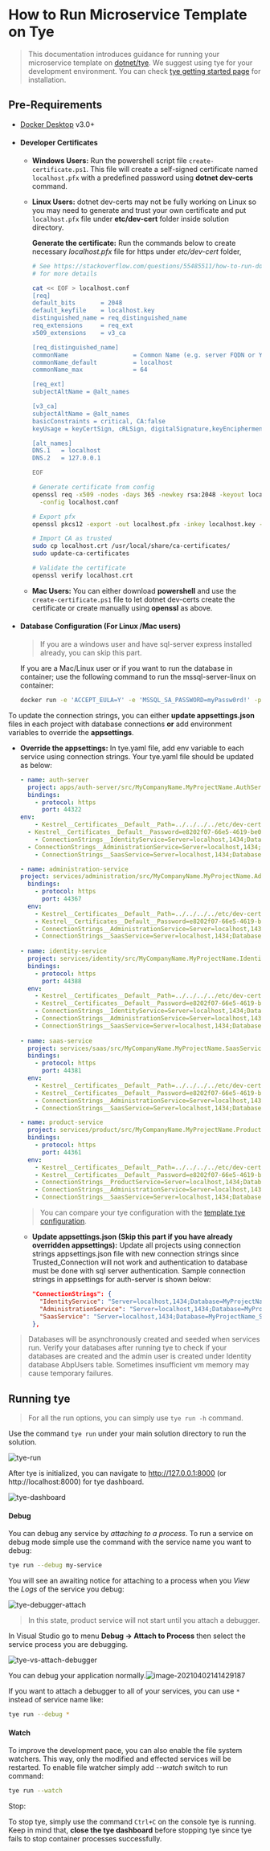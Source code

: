 # How to Run Microservice Template on Tye

> This documentation introduces guidance for running your microservice template on [dotnet/tye](https://github.com/dotnet/tye). We suggest using tye for your development environment. You can check [tye getting started page](https://github.com/dotnet/tye/blob/main/docs/getting_started.md) for installation. 

## Pre-Requirements

- [Docker Desktop](https://www.docker.com/products/docker-desktop) v3.0+

- #### **Developer Certificates** 
  - **Windows Users:** Run the powershell script file `create-certificate.ps1`. This file will create a self-signed certificate named `localhost.pfx` with a predefined password using **dotnet dev-certs** command. 
  - **Linux Users:** dotnet dev-certs may not be fully working on Linux so you may need to generate and trust your own certificate and put `localhost.pfx` file under **etc/dev-cert** folder inside solution directory.

    **Generate the certificate:** Run the commands below to create necessary *localhost.pfx* file for https under *etc/dev-cert* folder,

    ```bash
    # See https://stackoverflow.com/questions/55485511/how-to-run-dotnet-dev-certs-https-trust
    # for more details
  
    cat << EOF > localhost.conf
    [req]
    default_bits       = 2048
    default_keyfile    = localhost.key
    distinguished_name = req_distinguished_name
    req_extensions     = req_ext
    x509_extensions    = v3_ca
    
    [req_distinguished_name]
    commonName                  = Common Name (e.g. server FQDN or YOUR name)
    commonName_default          = localhost
    commonName_max              = 64
    
    [req_ext]
    subjectAltName = @alt_names
    
    [v3_ca]
    subjectAltName = @alt_names
    basicConstraints = critical, CA:false
    keyUsage = keyCertSign, cRLSign, digitalSignature,keyEncipherment
    
    [alt_names]
    DNS.1   = localhost
    DNS.2   = 127.0.0.1
    
    EOF
    
    # Generate certificate from config
    openssl req -x509 -nodes -days 365 -newkey rsa:2048 -keyout localhost.key -out localhost.crt \
      -config localhost.conf
    
    # Export pfx
    openssl pkcs12 -export -out localhost.pfx -inkey localhost.key -in localhost.crt -password pass:e8202f07-66e5-4619-be07-72ba76fde97f
    
    # Import CA as trusted
    sudo cp localhost.crt /usr/local/share/ca-certificates/
    sudo update-ca-certificates 
    
    # Validate the certificate
    openssl verify localhost.crt
    ```
    
  - **Mac Users:** You can either download **powershell** and use the `create-certificate.ps1` file to let dotnet dev-certs create the certificate or create manually using **openssl** as above.
  
- #### **Database Configuration (For Linux /Mac users)**

  > If you are a windows user and have sql-server express installed already, you can skip this part. 

  If you are a Mac/Linux user or if you want to run the database in container; use the following command to run the mssql-server-linux on container:

  ```sh
  docker run -e 'ACCEPT_EULA=Y' -e 'MSSQL_SA_PASSWORD=myPassw0rd!' -p 1434:1433 -v sqlvolume:/var/opt/mssql -d mcr.microsoft.com/mssql/server:2019-latest
  ```
  

To update the connection strings, you can either **update appsettings.json** files in each project with database connections **or** add environment variables to override the **appsettings**. 

- **Override the appsettings:** In tye.yaml file, add env variable to each service using connection strings. Your tye.yaml file should be updated as below:
  
    ```yaml
    - name: auth-server
      project: apps/auth-server/src/MyCompanyName.MyProjectName.AuthServer/MyCompanyName.MyProjectName.AuthServer.csproj
      bindings:
        - protocol: https
          port: 44322
    env:
        - Kestrel__Certificates__Default__Path=../../../../etc/dev-cert/localhost.pfx
      - Kestrel__Certificates__Default__Password=e8202f07-66e5-4619-be07-72ba76fde97f
        - ConnectionStrings__IdentityService=Server=localhost,1434;Database=MyProjectName_Identity;User Id=sa;password=myPassw0rd;MultipleActiveResultSets=true
      - ConnectionStrings__AdministrationService=Server=localhost,1434;Database=MyProjectName_Administration;User Id=sa;password=myPassw0rd;MultipleActiveResultSets=true
        - ConnectionStrings__SaasService=Server=localhost,1434;Database=MyProjectName_Saas;User Id=sa;password=myPassw0rd;MultipleActiveResultSets=true
    
    - name: administration-service
    project: services/administration/src/MyCompanyName.MyProjectName.AdministrationService.HttpApi.Host/MyCompanyName.MyProjectName.AdministrationService.HttpApi.Host.csproj
      bindings:
        - protocol: https
          port: 44367
      env:
        - Kestrel__Certificates__Default__Path=../../../../etc/dev-cert/localhost.pfx
        - Kestrel__Certificates__Default__Password=e8202f07-66e5-4619-be07-72ba76fde97f
        - ConnectionStrings__AdministrationService=Server=localhost,1434;Database=MyProjectName_Administration;User Id=sa;password=myPassw0rd;MultipleActiveResultSets=true
        - ConnectionStrings__SaasService=Server=localhost,1434;Database=MyProjectName_Saas;User Id=sa;password=myPassw0rd;MultipleActiveResultSets=true
        
    - name: identity-service
      project: services/identity/src/MyCompanyName.MyProjectName.IdentityService.HttpApi.Host/MyCompanyName.MyProjectName.IdentityService.HttpApi.Host.csproj
      bindings:
        - protocol: https
          port: 44388
      env:
        - Kestrel__Certificates__Default__Path=../../../../etc/dev-cert/localhost.pfx
        - Kestrel__Certificates__Default__Password=e8202f07-66e5-4619-be07-72ba76fde97f
        - ConnectionStrings__IdentityService=Server=localhost,1434;Database=MyProjectName_Identity;User Id=sa;password=myPassw0rd;MultipleActiveResultSets=true
        - ConnectionStrings__AdministrationService=Server=localhost,1434;Database=MyProjectName_Administration;User Id=sa;password=myPassw0rd;MultipleActiveResultSets=true
        - ConnectionStrings__SaasService=Server=localhost,1434;Database=MyProjectName_Saas;User Id=sa;password=myPassw0rd;MultipleActiveResultSets=true
        
    - name: saas-service
      project: services/saas/src/MyCompanyName.MyProjectName.SaasService.HttpApi.Host/MyCompanyName.MyProjectName.SaasService.HttpApi.Host.csproj
      bindings:
        - protocol: https
          port: 44381
      env:
        - Kestrel__Certificates__Default__Path=../../../../etc/dev-cert/localhost.pfx
        - Kestrel__Certificates__Default__Password=e8202f07-66e5-4619-be07-72ba76fde97f
        - ConnectionStrings__AdministrationService=Server=localhost,1434;Database=MyProjectName_Administration;User Id=sa;password=myPassw0rd;MultipleActiveResultSets=true
        - ConnectionStrings__SaasService=Server=localhost,1434;Database=MyProjectName_Saas;User Id=sa;password=myPassw0rd;MultipleActiveResultSets=true    
    
    - name: product-service
      project: services/product/src/MyCompanyName.MyProjectName.ProductService.HttpApi.Host/MyCompanyName.MyProjectName.ProductService.HttpApi.Host.csproj
      bindings:
        - protocol: https
          port: 44361
      env:
        - Kestrel__Certificates__Default__Path=../../../../etc/dev-cert/localhost.pfx
        - Kestrel__Certificates__Default__Password=e8202f07-66e5-4619-be07-72ba76fde97f
        - ConnectionStrings__ProductService=Server=localhost,1434;Database=MyProjectName_ProductService;User Id=sa;password=myPassw0rd;MultipleActiveResultSets=true    
        - ConnectionStrings__AdministrationService=Server=localhost,1434;Database=MyProjectName_Administration;User Id=sa;password=myPassw0rd;MultipleActiveResultSets=true
        - ConnectionStrings__SaasService=Server=localhost,1434;Database=MyProjectName_Saas;User Id=sa;password=myPassw0rd;MultipleActiveResultSets=true
    ```
  
    > You can compare your tye configuration with the [template tye configuration](https://gist.github.com/gterdem/b11f08df0557196a1635292b4d778d2f).
  
  - **Update appsettings.json (Skip this part if you have already overridden appsettings):** Update all projects using connection strings appsettings.json file with new connection strings since Trusted_Connection will not work and authentication to database must be done with sql server authentication. Sample connection strings in appsettings for auth-server is shown below:
  
    ```json
    "ConnectionStrings": {
      "IdentityService": "Server=localhost,1434;Database=MyProjectName_Identity;User Id=sa;password=myPassw0rd;MultipleActiveResultSets=true",
      "AdministrationService": "Server=localhost,1434;Database=MyProjectName_Administration;User Id=sa;password=myPassw0rd;MultipleActiveResultSets=true",
      "SaasService": "Server=localhost,1434;Database=MyProjectName_Saas;User Id=sa;password=myPassw0rd;MultipleActiveResultSets=true"
    },
    ```

> Databases will be asynchronously created and seeded when services run. Verify your databases after running tye to check if your databases are created and the admin user is created under Identity database AbpUsers table. Sometimes insufficient vm memory may cause temporary failures. 

## Running tye

> For all the run options, you can simply use `tye run -h` command.

Use the command `tye run` under your main solution directory to run the solution.

![tye-run](../../images/tye-run.png)

After tye is initialized, you can navigate to http://127.0.0.1:8000 (or http://localhost:8000) for tye dashboard.

<img src="../../images/tye-dashboard.png" alt="tye-dashboard"  />

#### Debug

You can debug any service by *attaching to a process*. To run a service on debug mode simple use the command with the service name you want to debug: 

```bash
tye run --debug my-service
```

You will see an awaiting notice for attaching to a process when you *View* the *Logs* of the service you debug:

![tye-debugger-attach](../../images/tye-debugger-attach.png)

> In this state, product service will not start until you attach a debugger.

In Visual Studio go to menu **Debug -> Attach to Process** then select the service process you are debugging.

![tye-vs-attach-debugger](../../images/tye-vs-attach-debugger.png)

You can debug your application normally.![image-20210402141429187](../../images/tye-debugging-vs.png)

If you want to attach a debugger to all of your services, you can use `*` instead of service name like:

```bash
tye run --debug *
```

#### Watch

To improve the development pace, you can also enable the file system watchers. This way, only the modified and effected services will be restarted. To enable file watcher simply add *--watch*  switch to run command:

```bash
tye run --watch
```

Stop:

To stop tye, simply use the command `Ctrl+C` on the console tye is running. Keep in mind that, **close the tye dashboard** before stopping tye since tye fails to stop container processes successfully.
